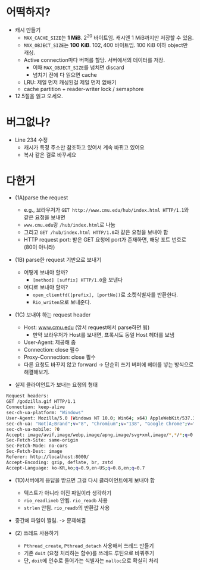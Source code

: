 # 어떡하지?
- 캐시 만들기
  - `MAX_CACHE_SIZE`는 **1 MiB**. $2^20$ 바이트임. 캐시엔 1 MiB까지만 저장할 수 있음.
  - `MAX_OBJECT_SIZE`는 **100 KiB**. $102,400$ 바이트임. 100 KiB 이하 object만 캐싱.
  - Active connection마다 버퍼를 할당. 서버에서의 데이터를 저장.
    - 이때 `MAX_OBJECT_SIZE`를 넘치면 discard
    - 넘치기 전에 다 읽으면 cache
  - LRU: 제일 먼저 캐싱된걸 제일 먼저 없애기
  - cache partition + reader-writer lock / semaphore
- 12.5절을 읽고 오세요.

# 버그없나?
- Line 234 수정
  - 캐시가 특정 주소만 참조하고 있어서 계속 바뀌고 있어요
  - 복사 같은 걸로 바꾸세요


# 다한거
- (1A)parse the request
  - e.g., 브라우저가 `GET http://www.cmu.edu/hub/index.html HTTP/1.1`와 같은 요청을 보내면
  - `www.cmu.edu`랑 `/hub/index.html`로 나눔
  - 그리고 `GET /hub/index.html HTTP/1.0`과 같은 요청을 보내야 함
  - HTTP request port: 받은 GET 요청에 port가 존재하면, 해당 포트 번호로 (80이 아니라)

- (1B) parse한 request 기반으로 보내기
  - 어떻게 보내야 할까?
    - `[method] [suffix] HTTP/1.0`을 보낸다
  - 어디로 보내야 할까?
    - `open_clientfd([prefix], [portNo])`로 소켓식별자를 반환한다.
    - `Rio_writen`으로 보내준다.

- (1C) 보내야 하는 request header
  - Host: www.cmu.edu (앞서 request에서 parse하면 됨)
    - 만약 브라우저가 Host를 보내면, 프록시도 동일 Host 헤더를 보냄
  - User-Agent: 제공해 줌
  - Connection: close 필수
  - Proxy-Connection: close 필수
  - 다른 요청도 바꾸지 않고 forward -> 단순히 쓰기 버퍼에 헤더를 넣는 방식으로 해결해보기.
- 실제 클라이언트가 보내는 요청의 형태

```bash
Request headers:
GET /godzilla.gif HTTP/1.1
Connection: keep-alive
sec-ch-ua-platform: "Windows"
User-Agent: Mozilla/5.0 (Windows NT 10.0; Win64; x64) AppleWebKit/537.36 (KHTML, like Gecko) Chrome/138.0.0.0 Safari/537.36
sec-ch-ua: "Not)A;Brand";v="8", "Chromium";v="138", "Google Chrome";v="138"
sec-ch-ua-mobile: ?0
Accept: image/avif,image/webp,image/apng,image/svg+xml,image/*,*/*;q=0.8
Sec-Fetch-Site: same-origin
Sec-Fetch-Mode: no-cors
Sec-Fetch-Dest: image
Referer: http://localhost:8000/
Accept-Encoding: gzip, deflate, br, zstd
Accept-Language: ko-KR,ko;q=0.9,en-US;q=0.8,en;q=0.7
```

- (1D)서버에게 응답을 받으면 그걸 다시 클라이언트에게 보내야 함
  - 텍스트가 아니라 이진 파일이라 생각하기
  - `rio_readlineb` 안됨. `rio_readb` 사용
  - `strlen` 안됨. `rio_readb`의 반환값 사용
- 중간에 파일이 짤림. -> 문제해결

- (2) 쓰레드 사용하기
  - `Pthread_create`, `Pthread_detach` 사용해서 쓰레드 만들기
  - 기존 `doit` (요청 처리하는 함수)를 쓰레드 루틴으로 바꿔주기
  - 단, `doit`에 인수로 들어가는 식별자는 `malloc`으로 확실히 처리